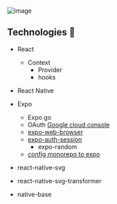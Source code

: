 

![image](https://user-images.githubusercontent.com/46464433/199613501-3ad6d7a2-5884-49f7-ae98-85c3530fcd92.png)


## Technologies :rocket:

- React
  - Context
    - Provider
    - hooks
- React Native

- Expo
  - Expo go
  - OAuth [Google cloud console](console.cloud.google.com)
  - [expo-web-browser](https://docs.expo.dev/versions/latest/sdk/webbrowser/)
  - [expo-auth-session](https://docs.expo.dev/versions/v46.0.0/sdk/auth-session/)
    - expo-random
  - [config monorepo to expo](https://docs.expo.dev/guides/monorepos/)

- react-native-svg
- react-native-svg-transformer

- native-base
